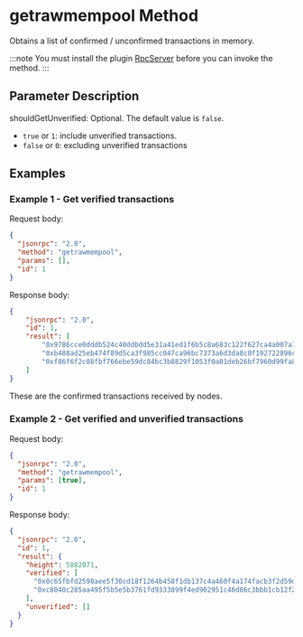 # getrawmempool Method

Obtains a list of confirmed / unconfirmed transactions in memory.

:::note
You must install the plugin [RpcServer](https://github.com/neo-project/neo-modules/releases) before you can invoke the method.
:::

## Parameter Description

shouldGetUnverified: Optional. The default value is `false`. 

- `true` or `1`: include unverified transactions.
- `false` or `0`: excluding unverified transactions

## Examples

### Example 1 - Get verified transactions

Request body:

```json
{
  "jsonrpc": "2.0",
  "method": "getrawmempool",
  "params": [],
  "id": 1
}
```

Response body:

```json
{
    "jsonrpc": "2.0",
    "id": 1,
    "result": [
        "0x9786cce0dddb524c40ddbdd5e31a41ed1f6b5c8a683c122f627ca4a007a7cf4e",
        "0xb488ad25eb474f89d5ca3f985cc047ca96bc7373a6d3da8c0f192722896c1cd7",
        "0xf86f6f2c08fbf766ebe59dc84bc3b8829f1053f0a01deb26bf7960d99fa86cd6"
    ]
}
```

These are the confirmed transactions received by nodes.

### Example 2 - Get verified and unverified transactions

Request body:

```json
{
  "jsonrpc": "2.0",
  "method": "getrawmempool",
  "params": [true],
  "id": 1
}
```

Response body:

```json
{
  "jsonrpc": "2.0",
  "id": 1,
  "result": {
    "height": 5882071,
    "verified": [
      "0x0c65fbfd2598aee5f30cd18f1264b458f1db137c4a460f4a174facb3f2d59d06",
      "0xc8040c285aa495f5b5e5b3761fd9333899f4ed902951c46d86c3bbb1cb12f2c0"
    ],
    "unverified": []
  }
}
```
